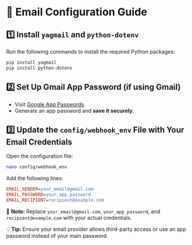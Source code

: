 # 📧 Email Configuration Guide

## 1️⃣ Install `yagmail` and `python-dotenv`
Run the following commands to install the required Python packages:

```sh
pip install yagmail
pip install python-dotenv
```

## 2️⃣ Set Up Gmail App Password (if using Gmail)
- Visit [Google App Passwords](https://myaccount.google.com/apppasswords).
- Generate an app password and **save it securely**.

## 3️⃣ Update the `config/webhook_env` File with Your Email Credentials
Open the configuration file:

```sh
nano config/webhook_env
```

Add the following lines:

```ini
EMAIL_SENDER=your_email@gmail.com
EMAIL_PASSWORD=your_app_password
EMAIL_RECIPIENT=recipient@example.com
```

🔹 **Note:** Replace `your_email@gmail.com`, `your_app_password`, and `recipient@example.com` with your actual credentials.

💡 **Tip:** Ensure your email provider allows third-party access or use an app password instead of your main password.

